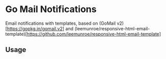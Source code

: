 # Go Mail Notifications
Email notifications with templates, based on (GoMail v2)[https://gopkg.in/gomail.v2] and (leemunroe/responsive-html-email-template)[https://github.com/leemunroe/responsive-html-email-template]

## Usage
